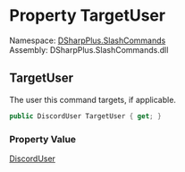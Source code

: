 # Property TargetUser

Namespace: [DSharpPlus.SlashCommands](DSharpPlus.SlashCommands.md)  
Assembly: DSharpPlus.SlashCommands.dll

## <a id="DSharpPlus_SlashCommands_ContextMenuContext_TargetUser"></a>TargetUser

The user this command targets, if applicable.

```csharp
public DiscordUser TargetUser { get; }
```

### Property Value

[DiscordUser](DSharpPlus.Entities.DiscordUser.md)

